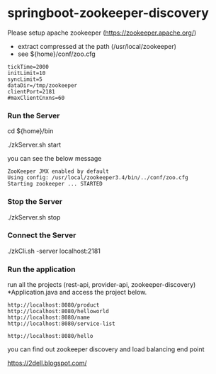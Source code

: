 # springboot-zookeeper-discovery

Please setup apache zookeeper (https://zookeeper.apache.org/)

- extract compressed at the path  (/usr/local/zookeeper) 
- see ${home}/conf/zoo.cfg   

```jshelllanguage
tickTime=2000
initLimit=10
syncLimit=5
dataDir=/tmp/zookeeper
clientPort=2181
#maxClientCnxns=60
``` 

### Run the Server
cd ${home}/bin 

./zkServer.sh start 

you can see the below message

```
ZooKeeper JMX enabled by default
Using config: /usr/local/zookeeper3.4/bin/../conf/zoo.cfg
Starting zookeeper ... STARTED
```

### Stop the Server

./zkServer.sh stop


### Connect the Server

./zkCli.sh -server localhost:2181



### Run the application


run all the projects (rest-api, provider-api, zookeeper-discovery) *Application.java 
and access the project below. 

```
http://localhost:8080/product
http://localhost:8080/helloworld
http://localhost:8080/name
http://localhost:8080/service-list

http://localhost:8080/hello
```


you can find out zookeeper discovery and load balancing end point 

https://2dell.blogspot.com/